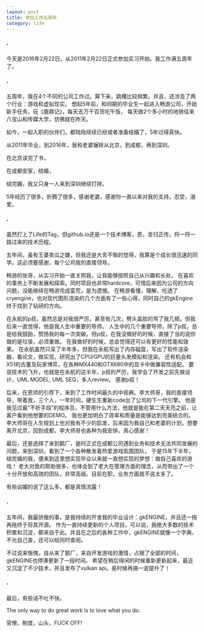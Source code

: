 ```yaml
---
layout: post
title: 参加工作五周年
category: life
---
```


### ·

今天是2016年2月22日，从2011年2月22日正式参加实习开始。我工作满五周年了。

### ·

五周年，我在4个不同的公司工作过。算下来，跳槽比较频繁。并且，还涉及了两个行业：游戏和虚拟现实。
想起5年前，和同期的毕业生一起进入畅游公司，开始新手任务，玩《鹿鼎记》，每天去万千百货吃午饭，
每天做2个多小时的地铁往来八宝山和传媒大学，仿佛就在昨天。

如今，一起入职的伙伴们，都陆陆续续已经或者准备结婚了，5年过得真快。

从2011年毕业，到2016年，我和老婆辗转从北京，到成都，再到深圳。

在北京读完了书，

在成都安家，结婚，

结完婚，我又只身一人来到深圳继续打拼。

5年经历了很多，折腾了很多，感谢老婆，感谢你一直以来对我的支持，忍受，溺爱。

### ·

虽然打上了Life的Tag，但github.io还是一个技术博客，恩，言归正传。捋一捋一路过来的技术历程。

五年间，虽有王婆卖瓜之嫌，但我还是大言不惭的觉得，我算是个成长很迅速的同学。这必须要感谢，每个公司我的直接领导。

畅游的张哥，从实习开始一直关照我，让我能够按照自己从兴趣和长处，
在喜欢的事务上不断发展和探索。同时项目也非常hardcore，可惜后来因为公司的方向问题，没能继续在畅游完成蛮荒，是为遗憾。
在畅游看懂，理解，吃透了cryengine，也对现代图形渲染的几个方面有了一些心得，同时自己的gkEngine终于找到了钻研的方向。

在永航的p叔，虽然总是对我很严厉，甚至有几次，劈头盖脸的骂了我几顿。但我后来一直觉得，他是我人生中重要的导师。
人生中的几个重要导师，除了p叔，总是给我鼓励，赞扬我的每一次突破。但p叔，在我没做好的时候，直接了当的说你做的是垃圾，必须重做。
在我做好的时候，总会觉得还可以有更好的性能和效果。
在永航虽然只呆了半年多，但我在永航写出了内存磁盘，写出了软件渲染器，看论文，做实现，研究出了CPU/GPU的巨量头发模拟和渲染。
还有机会和X51的古董及玩家博弈，在各种MX440和GTX680中的显卡中做兼容性适配。
要说技术的飞升，也就是在永航的这半年，p叔的严厉，我学会了开发之前先做设计，UML MODEL, UML SEQ，多人review。
感谢p叔！

后来，在恩师的引荐下，来到了工作时间最久的中视典。李大师哥，我的直接领导，带着我，三个人，一年时间，硬生生重新code出了公司的下一代引擎。
他是我见过最“不折手段”的程序员，不管用什么方法，他就是能在第二天天亮之前，让客户看到他想要的DEMO。
我也更加明白了效率和质量是能够达到完美结合的。
李大师哥在人生规划上也对我有不少的启发，后来因为我自己和老婆的计划，想要离开北京，回到成都，李大师哥也各种为我安排，真心感谢！

最后，还是选择了来到鹅厂，是时正式在成都公司遇到业务和技术无法共同发展的问题，来到深圳，看到了一个各种散发着热爱游戏氛围团队，
于是15年下半年，结完婚的我，便来到这里想实现毕业以来就一直想实现的梦想：做自己喜欢的游戏！
老大对我的帮助很多，也体会到了老大在管理方面的理念，从而带出了一个十分开放和高效的团队，非常高级。目前在职，业务方面就不说太多了。

有些谄媚的说了这么多，都是真情流露！

### ·

五年间，我最骄傲的事，是我持续的开发我的毕业设计：gkENGINE，并且还一拖再拖终于将其开源。
作为一直持续更新的个人项目，可以说，我绝大多数的技术积累和沉淀，都来自于此。并且在之后的各种工作中，gkENGINE就像一个字典，不光自己查，还可以给同时查阅。

不过说来惭愧，自从来了鹅厂，来自开发游戏的激情，占据了全部的时间，gkENGINE也停滞更新了一段时间。
希望在稍后得闲的时候重新更新起来，最近又沉淀了不少技术，并且发布了vulkan api。是时候再搞一波提升了！

### ·

最后，有些话不吐不快。

The only way to do great work is to love what you do.

官僚，制度，山头，FUCK OFF!

